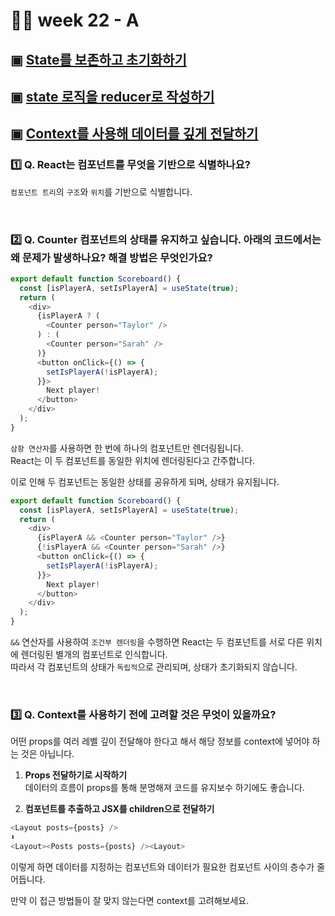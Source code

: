 # 👨‍🏫 week 22 - A
## ▣ [State를 보존하고 초기화하기](https://ko.react.dev/learn/preserving-and-resetting-state)

## ▣ [state 로직을 reducer로 작성하기](https://ko.react.dev/learn/extracting-state-logic-into-a-reducer)

## ▣ [Context를 사용해 데이터를 깊게 전달하기](https://ko.react.dev/learn/passing-data-deeply-with-context)

### 1️⃣ Q. React는 컴포넌트를 무엇을 기반으로 식별하나요? 

`컴포넌트 트리`의 `구조`와 `위치`를 기반으로 식별합니다.

<br/>

### 2️⃣ Q. Counter 컴포넌트의 상태를 유지하고 싶습니다. 아래의 코드에서는 왜 문제가 발생하나요? 해결 방법은 무엇인가요?
```js
export default function Scoreboard() {
  const [isPlayerA, setIsPlayerA] = useState(true);
  return (
    <div>
      {isPlayerA ? (
        <Counter person="Taylor" />
      ) : (
        <Counter person="Sarah" />
      )}
      <button onClick={() => {
        setIsPlayerA(!isPlayerA);
      }}>
        Next player!
      </button>
    </div>
  );
}
```
`삼항 연산자`를 사용하면 한 번에 하나의 컴포넌트만 렌더링됩니다.  
React는 이 두 컴포넌트를 동일한 위치에 렌더링된다고 간주합니다.  

이로 인해 두 컴포넌트는 동일한 상태를 공유하게 되며, 상태가 유지됩니다.

```js
export default function Scoreboard() {
  const [isPlayerA, setIsPlayerA] = useState(true);
  return (
    <div>
      {isPlayerA && <Counter person="Taylor" />}
      {!isPlayerA && <Counter person="Sarah" />}
      <button onClick={() => {
        setIsPlayerA(!isPlayerA);
      }}>
        Next player!
      </button>
    </div>
  );
}

```
`&&` 연산자를 사용하여 `조건부 렌더링`을 수행하면 React는 두 컴포넌트를 서로 다른 위치에 렌더링된 별개의 컴포넌트로 인식합니다.  
따라서 각 컴포넌트의 상태가 `독립적`으로 관리되며, 상태가 초기화되지 않습니다.

<br/>

### 3️⃣ Q. Context를 사용하기 전에 고려할 것은 무엇이 있을까요?
어떤 props를 여러 레벨 깊이 전달해야 한다고 해서 해당 정보를 context에 넣어야 하는 것은 아닙니다.

1. **Props 전달하기로 시작하기**   
데이터의 흐름이 props를 통해 분명해져 코드를 유지보수 하기에도 좋습니다.  

2. **컴포넌트를 추출하고 JSX를 children으로 전달하기**   

  ```js
  <Layout posts={posts} />
  ⬇
  <Layout><Posts posts={posts} /><Layout>
  ```
  
  이렇게 하면 데이터를 지정하는 컴포넌트와 데이터가 필요한 컴포넌트 사이의 층수가 줄어듭니다.


만약 이 접근 방법들이 잘 맞지 않는다면 context를 고려해보세요.

<br/>
